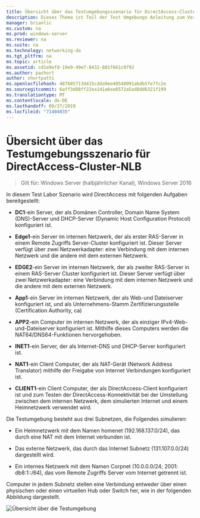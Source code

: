 ```yaml
---
title: Übersicht über das Testumgebungsszenario für DirectAccess-Cluster-NLB
description: Dieses Thema ist Teil der Test Umgebungs Anleitung zum Veranschaulichen von DirectAccess in einem Cluster mit Windows NLB für Windows Server 2016.
manager: brianlic
ms.custom: na
ms.prod: windows-server
ms.reviewer: na
ms.suite: na
ms.technology: networking-da
ms.tgt_pltfrm: na
ms.topic: article
ms.assetid: cd1e9efd-19e9-49e7-8432-881f661c9792
ms.author: pashort
author: shortpatti
ms.openlocfilehash: 487b85713d415cdda9ee40548091abdb5fe7fc2e
ms.sourcegitcommit: 6aff3d88ff22ea141a6ea6572a5ad8dd6321f199
ms.translationtype: MT
ms.contentlocale: de-DE
ms.lasthandoff: 09/27/2019
ms.locfileid: "71404835"
---
```

# <a name="overview-of-the-directaccess-cluster-nlb-test-lab-scenario"></a>Übersicht über das Testumgebungsszenario für DirectAccess-Cluster-NLB

>Gilt für: Windows Server (halbjährlicher Kanal), Windows Server 2016

In diesem Test Labor Szenario wird DirectAccess mit folgenden Aufgaben bereitgestellt:  
  
-   **DC1**-ein Server, der als Domänen Controller, Domain Name System (DNS)-Server und DHCP-Server (Dynamic Host Configuration Protocol) konfiguriert ist.  
  
-   **Edge1**-ein Server im internen Netzwerk, der als erster RAS-Server in einem Remote Zugriffs Server-Cluster konfiguriert ist. Dieser Server verfügt über zwei Netzwerkadapter: eine Verbindung mit dem internen Netzwerk und die andere mit dem externen Netzwerk.  
  
-   **EDGE2**-ein Server im internen Netzwerk, der als zweiter RAS-Server in einem RAS-Server Cluster konfiguriert ist. Dieser Server verfügt über zwei Netzwerkadapter: eine Verbindung mit dem internen Netzwerk und die andere mit dem externen Netzwerk.  
  
-   **App1**-ein Server im internen Netzwerk, der als Web-und Dateiserver konfiguriert ist, und als Unternehmens-Stamm Zertifizierungsstelle (Certification Authority, ca)  
  
-   **APP2**-ein Computer im internen Netzwerk, der als einziger IPv4-Web-und-Dateiserver konfiguriert ist. Mithilfe dieses Computers werden die NAT64/DNS64-Funktionen hervorgehoben.  
  
-   **INET1**-ein Server, der als Internet-DNS und DHCP-Server konfiguriert ist.  
  
-   **NAT1**-ein Client Computer, der als NAT-Gerät (Network Address Translator) mithilfe der Freigabe von Internet Verbindungen konfiguriert ist.  
  
-   **CLIENT1**-ein Client Computer, der als DirectAccess-Client konfiguriert ist und zum Testen der DirectAccess-Konnektivität bei der Umstellung zwischen dem internen Netzwerk, dem simulierten Internet und einem Heimnetzwerk verwendet wird.  
  
Die Testumgebung besteht aus drei Subnetzen, die Folgendes simulieren:  
  
-   Ein Heimnetzwerk mit dem Namen homenet (192.168.137.0/24), das durch eine NAT mit dem Internet verbunden ist.  
  
-   Das externe Netzwerk, das durch das Internet Subnetz (131.107.0.0/24) dargestellt wird.  
  
-   Ein internes Netzwerk mit dem Namen Corpnet (10.0.0.0/24; 2001: db8:1::/64), das vom Remote Zugriffs Server vom Internet getrennt ist.  
  
Computer in jedem Subnetz stellen eine Verbindung entweder über einen physischen oder einen virtuellen Hub oder Switch her, wie in der folgenden Abbildung dargestellt.  
  
![Übersicht über die Testumgebung](../../../media/Overview-of-the-Test-Lab-Scenario_5/TLG_DA_Cluster.png)  
  


